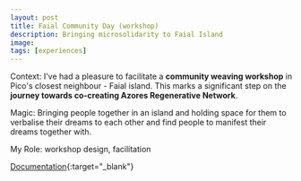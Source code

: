 ```yaml
---
layout: post
title: Faial Community Day (workshop)
description: Bringing microsolidarity to Faial Island
image:
tags: [experiences]
---
```


Context: I've had a pleasure to facilitate a **community weaving workshop** in Pico's closest neighbour - Faial island. This marks a significant step on the **journey towards co-creating Azores Regenerative Network**.

Magic: Bringing people together in an island and holding space for them to verbalise their dreams to each other and find people to manifest their dreams together with.

My Role: workshop design, facilitation

[Documentation](https://pico.microsolidarity.cc/articles/faial-community-day){:target="_blank"} 